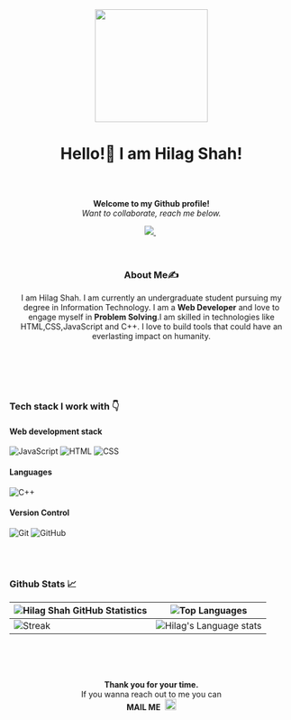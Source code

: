 <div align="center"><img src=".\profile.gif" style="height: 200px;"></div>

<h1 align="center">Hello!👋 I am Hilag Shah!</h1>
<br><br>
<p align="center" style="margin-top:10px">
<b>
Welcome to my Github profile!</b> <br> 
<i>Want to collaborate, reach me below.</i>
</p>

<div align="center">
  <a href="https://www.linkedin.com/in/shahhilag/">
    <img src="\assests\linkedin.jpeg"  />
  </a>
  &nbsp;
</div>
<br>
<br>
  
  
<h3 align="center">About Me✍</h3>

<p align="center">I am Hilag Shah. I am currently an undergraduate student pursuing my degree in Information Technology. I am a <b>Web Developer</b> and love to engage myself in <b>Problem Solving</b>.I am skilled in technologies like HTML,CSS,JavaScript and C++. I love to build tools that could have an everlasting impact on humanity.</p>
<br>
<br>

<!--<h4 align="center"><b>Personal portfolio <a href="https://hilag-portfolio.herokuapp.com/">here</a>.</b></h4>-->
<br>
<br> 


<h3>Tech stack I work with 👇</h3>
<!-- ![ReactJS](https://img.shields.io/badge/ReactJS-61DAFB?&style=for-the-badge&logo=react&logoColor=white&style=plastic) -->
<!-- ![NodeJS](https://img.shields.io/badge/Node.js-43853D?style=for-the-badge&logo=node.js&logoColor=white&style=plastic&style=plastic) 
![MongoDB](https://img.shields.io/badge/MongoDB-4EA94B?style=for-the-badge&logo=mongodb&logoColor=white&style=plastic) -->
<!-- ![ExpressJS](https://img.shields.io/badge/Express.js-404D59?style=for-the-badge&style=plastic) -->

<h4>Web development stack</h4> 

![JavaScript](https://img.shields.io/badge/JavaScript-F7DF1E?style=for-the-badge&logo=javascript&logoColor=white&style=plastic) ![HTML](https://img.shields.io/badge/HTML5-E34F26?style=for-the-badge&logo=html5&logoColor=white&style=plastic) ![CSS](https://img.shields.io/badge/CSS-239120?&style=for-the-badge&logo=css3&logoColor=white&style=plastic)  
  
  
<h4>Languages</h4>     

![C++](https://img.shields.io/badge/c++-%2300599C.svg?style=for-the-badge&logo=c%2B%2B&logoColor=white&style=plastic)

<h4>Version Control</h4>  

![Git](https://img.shields.io/badge/git-%23F05033.svg?style=for-the-badge&logo=git&logoColor=white&style=plastic)  ![GitHub](https://img.shields.io/badge/github-%23121011.svg?style=for-the-badge&logo=github&logoColor=white&style=plastic)

<br><br>

<h3>Github Stats 📈</h3>



| ![Hilag Shah GitHub Statistics](https://github-readme-stats.vercel.app/api?username=shahhilag&show_icons=true) | ![Top Languages](https://github-readme-stats.vercel.app/api/top-langs/?username=shahhilag) |
| --- | --- |
| ![Streak](https://github-readme-streak-stats.herokuapp.com/?user=shahhilag&theme=light&hide_border=true&line_height=27&width=20) | ![Hilag's Language stats](https://github-readme-stats-eight-theta.vercel.app/api/top-langs/?username=shahhilag&layout=compact&langs_count=8&hide_border=true) | 

<br>
<br>

<div align="center">
  <br>
  <p><b>Thank you for your time.</b><br>
    If you wanna reach out to me you can<br><b>MAIL ME</b>&nbsp;
  <a href="mailto:shahhilag16@gmail.com">
      <img width="20px" src="\assests\gmail.svg" />
  </a></p>
</div>

